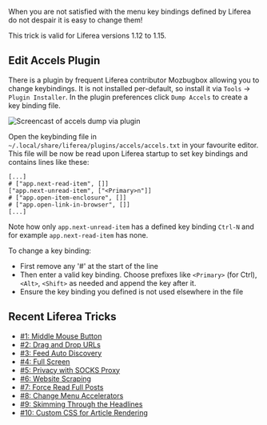 When you are not satisfied with the menu key bindings defined by Liferea do not despair it is easy to change them!

This trick is valid for Liferea versions 1.12 to 1.15.

## Edit Accels Plugin

There is a plugin by frequent Liferea contributor Mozbugbox allowing you to change keybindings. It is not installed
per-default, so install it via `Tools` -> `Plugin Installer`. In the plugin preferences click `Dump Accels` to create
a key binding file.

![Screencast of accels dump via plugin](/liferea/blog/assets/dump-accels-howto.gif)

Open the keybinding file in `~/.local/share/liferea/plugins/accels/accels.txt` in your 
favourite editor. This file will be now be read upon Liferea startup to set key bindings 
and contains lines like these:

    [...]
    # ["app.next-read-item", []]
    ["app.next-unread-item", ["<Primary>n"]]
    # ["app.open-item-enclosure", []]
    # ["app.open-link-in-browser", []]
    [...]


Note how only `app.next-unread-item` has a defined key binding `Ctrl-N` and for 
example `app.next-read-item` has none.

To change a key binding:
      
- First remove any '#' at the start of the line 
- Then enter a valid key binding. Choose prefixes like `<Primary>` (for Ctrl), `<Alt>`, `<Shift>` as needed and append the key after it.
- Ensure the key binding you defined is not used elsewhere in the file

## Recent Liferea Tricks

- [#1: Middle Mouse Button](/liferea/blog/Liferea-Trick-1-Middle-Mouse-Button-Clicking.html)
- [#2: Drag and Drop URLs](/liferea/blog/Liferea-Trick-2-Drag-and-Drop-URLs.html)
- [#3: Feed Auto Discovery](/liferea/blog/Liferea-Trick-3-Use-Feed-Auto-Discovery.html)
- [#4: Full Screen](/liferea/blog/Liferea-Trick-4-Full-Screen-Mode.html)
- [#5: Privacy with SOCKS Proxy](/liferea/blog/Liferea-Trick-5-Privacy-with-a-SOCKS-Proxy.html)
- [#6: Website Scraping](/liferea/blog/Liferea-Trick-6-Website-Scraping.html)
- [#7: Force Read Full Posts](/liferea/blog/Liferea-Trick-7-Force-Read-Full-Posts.html)
- [#8: Change Menu Accelerators](/liferea/blog/Liferea-Trick-8-Change-Menu-Accelerators.html)
- [#9: Skimming Through the Headlines](/liferea/blog/Liferea-Trick-9-Skimming-Through-the-Headlines.html)
- [#10: Custom CSS for Article Rendering](/liferea/blog/Liferea-Trick-10-Custom-CSS-for-Article-Rendering.html)

